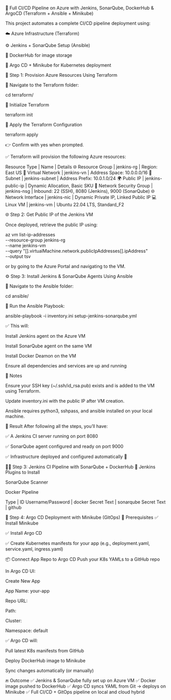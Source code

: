 🚀 Full CI/CD Pipeline on Azure with Jenkins, SonarQube, DockerHub & ArgoCD (Terraform + Ansible + Minikube)

This project automates a complete CI/CD pipeline deployment using:

☁️ Azure Infrastructure (Terraform)

⚙️ Jenkins + SonarQube Setup (Ansible)

🐳 DockerHub for image storage

🚀 Argo CD + Minikube for Kubernetes deployment


🧱 Step 1: Provision Azure Resources Using Terraform

📁 Navigate to the Terraform folder:

cd terraform/

🔧 Initialize Terraform

terraform init

🚀 Apply the Terraform Configuration

terraform apply

👉 Confirm with yes when prompted.

✅ Terraform will provision the following Azure resources:

Resource Type | Name | Details
🌐 Resource Group | jenkins-rg | Region: East US
🧭 Virtual Network | jenkins-vn | Address Space: 10.0.0.0/16
🧱 Subnet | jenkins-subnet | Address Prefix: 10.0.1.0/24
🌍 Public IP | jenkins-public-ip | Dynamic Allocation, Basic SKU
🔐 Network Security Group | jenkins-nsg | Inbound: 22 (SSH), 8080 (Jenkins), 9000 (SonarQube)
🌐 Network Interface | jenkins-nic | Dynamic Private IP, Linked Public IP
💻 Linux VM | jenkins-vm | Ubuntu 22.04 LTS, Standard_F2

🌐 Step 2: Get Public IP of the Jenkins VM

Once deployed, retrieve the public IP using:

az vm list-ip-addresses \
  --resource-group jenkins-rg \
  --name jenkins-vm \
  --query "[].virtualMachine.network.publicIpAddresses[].ipAddress" \
  --output tsv


or by going to the Azure Portal and navigating to the VM.


⚙️ Step 3: Install Jenkins & SonarQube Agents Using Ansible

📁 Navigate to the Ansible folder:

cd ansible/

📜 Run the Ansible Playbook:

ansible-playbook -i inventory.ini setup-jenkins-sonarqube.yml

✅ This will:

Install Jenkins agent on the Azure VM

Install SonarQube agent on the same VM

Install Docker Deamon on the VM

Ensure all dependencies and services are up and running

🧠 Notes

Ensure your SSH key (~/.ssh/id_rsa.pub) exists and is added to the VM using Terraform.

Update inventory.ini with the public IP after VM creation.

Ansible requires python3, sshpass, and ansible installed on your local machine.

🏁 Result
After following all the steps, you’ll have:

✅ A Jenkins CI server running on port 8080

✅ SonarQube agent configured and ready on port 9000

✅ Infrastructure deployed and configured automatically 🎉


🧑‍💻 Step 3: Jenkins CI Pipeline with SonarQube + DockerHub
🔧 Jenkins Plugins to Install

SonarQube Scanner

Docker Pipeline

Type | ID 
Username/Password | docker
Secret Text | sonarqube
Secret Text | github

🧵 Step 4: Argo CD Deployment with Minikube (GitOps)
📌 Prerequisites
✅ Install Minikube

✅ Install Argo CD

✅ Create Kubernetes manifests for your app (e.g., deployment.yaml, service.yaml, ingress.yaml)



📦 Connect App Repo to Argo CD
Push your K8s YAMLs to a GitHub repo

In Argo CD UI:

Create New App

App Name: your-app

Repo URL: 

Path: 

Cluster: 

Namespace: default

✅ Argo CD will:

Pull latest K8s manifests from GitHub

Deploy DockerHub image to Minikube

Sync changes automatically (or manually)


🔚 Outcome
✅ Jenkins & SonarQube fully set up on Azure VM
✅ Docker image pushed to DockerHub
✅ Argo CD syncs YAML from Git → deploys on Minikube
✅ Full CI/CD + GitOps pipeline on local and cloud hybrid



